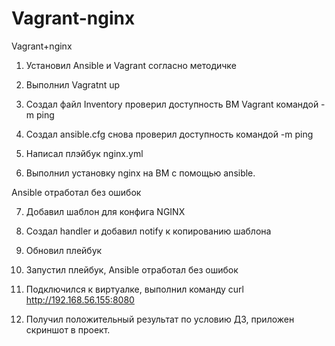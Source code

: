 # Vagrant-nginx
 Vagrant+nginx

1. Установил Ansible и Vagrant согласно методичке

2. Выполнил Vagratnt up

3. Создал файл Inventory
проверил доступность ВМ Vagrant командой -m ping

4. Создал ansible.cfg
снова проверил доступность командой -m ping

5. Написал плэйбук nginx.yml

6. Выполнил установку nginx на ВМ с помощью ansible.    
    
Ansible отработал без ошибок

7. Добавил шаблон для конфига NGINX  

8. Создал handler и добавил notify к копированию шаблона

9. Обновил плейбук

10. Запустил плейбук, Ansible отработал без ошибок

11. Подключился к виртуалке, выполнил команду curl http://192.168.56.155:8080

12. Получил положительный результат по условию ДЗ, приложен скриншот в проект.
